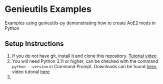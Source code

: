# Genieutils Examples

Examples using genieutils-py demonstrating how to create AoE2 mods in Python

## Setup Instructions

1. If you do not have git, install it and clone this repository. [Tutorial video](https://www.youtube.com/watch?v=ne5ACsz-k2o&ab_channel=TonyTeachesTech)
2. You will need Python 3.11 or higher, can be checked with the command `python --version` in Command Prompt. Downloads can be found [here](https://www.python.org/downloads/), video tutorial [here](https://www.youtube.com/watch?v=m9I-YpOjXVQ&ab_channel=GeekyScript)
3.
